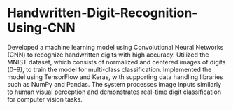 # Handwritten-Digit-Recognition-Using-CNN
Developed a machine learning model using Convolutional Neural Networks (CNN) to recognize handwritten digits  with high 
accuracy. Utilized the MNIST dataset, which consists of normalized and centered images of digits (0–9), to train the model for 
multi-class classification. Implemented the model using TensorFlow and Keras, with supporting data handling libraries such as 
NumPy and Pandas. The system processes image inputs similarly to human visual perception and demonstrates real-time digit 
classification for computer vision tasks.
